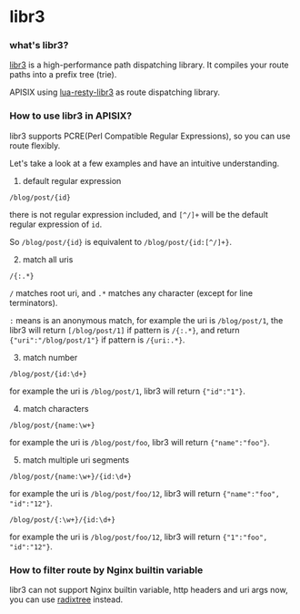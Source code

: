 <!--
#
# Licensed to the Apache Software Foundation (ASF) under one or more
# contributor license agreements.  See the NOTICE file distributed with
# this work for additional information regarding copyright ownership.
# The ASF licenses this file to You under the Apache License, Version 2.0
# (the "License"); you may not use this file except in compliance with
# the License.  You may obtain a copy of the License at
#
#     http://www.apache.org/licenses/LICENSE-2.0
#
# Unless required by applicable law or agreed to in writing, software
# distributed under the License is distributed on an "AS IS" BASIS,
# WITHOUT WARRANTIES OR CONDITIONS OF ANY KIND, either express or implied.
# See the License for the specific language governing permissions and
# limitations under the License.
#
-->

# libr3

### what's libr3?
[libr3](https://github.com/c9s/r3) is a high-performance path dispatching library. It compiles your route paths into a prefix tree (trie).

APISIX using [lua-resty-libr3](https://github.com/iresty/lua-resty-libr3) as route dispatching library.

### How to use libr3 in APISIX?
libr3 supports PCRE(Perl Compatible Regular Expressions), so you can use route flexibly.

Let's take a look at a few examples and have an intuitive understanding.

1. default regular expression

`/blog/post/{id}`

there is not regular expression included, and `[^/]+` will be the default
regular expression of `id`.

So `/blog/post/{id}` is equivalent to `/blog/post/{id:[^/]+}`.

2. match all uris

`/{:.*}`

`/` matches root uri, and `.*` matches any character (except for line terminators).

`:` means is an anonymous match, for example the uri is `/blog/post/1`, the libr3 will return `[/blog/post/1]` if pattern is `/{:.*}`, and return `{"uri":"/blog/post/1"}` if pattern is `/{uri:.*}`.

3. match number

`/blog/post/{id:\d+}`

for example the uri is `/blog/post/1`, libr3 will return `{"id":"1"}`.

4. match characters

`/blog/post/{name:\w+}`

for example the uri is `/blog/post/foo`, libr3 will return `{"name":"foo"}`.

5. match multiple uri segments

`/blog/post/{name:\w+}/{id:\d+}`

for example the uri is `/blog/post/foo/12`, libr3 will return `{"name":"foo", "id":"12"}`.

`/blog/post/{:\w+}/{id:\d+}`

for example the uri is `/blog/post/foo/12`, libr3 will return `{"1":"foo", "id":"12"}`.

### How to filter route by Nginx builtin variable
libr3 can not support Nginx builtin variable, http headers and uri args now,
you can use [radixtree](route-radixtree.md) instead.

